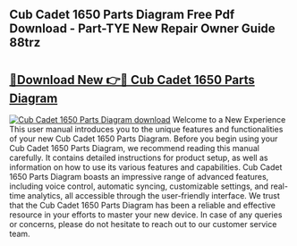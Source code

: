 ## Cub Cadet 1650 Parts Diagram Free Pdf Download - Part-TYE New Repair Owner Guide 88trz

# <h2><a href="http://dfmrco.blite.top/?on=Cub+Cadet+1650+Parts+Diagram">🔗Download New 👉🔴 Cub Cadet 1650 Parts Diagram</a></h2>

[![Cub Cadet 1650 Parts Diagram download](https://i.imgur.com/lujVjoI.png)](http://dfmrco.blite.top/?on=Cub+Cadet+1650+Parts+Diagram)
Welcome to a New Experience This user manual introduces you to the unique features and functionalities of your new Cub Cadet 1650 Parts Diagram. Before you begin using your Cub Cadet 1650 Parts Diagram, we recommend reading this manual carefully. It contains detailed instructions for product setup, as well as information on how to use its various features and capabilities. Cub Cadet 1650 Parts Diagram boasts an impressive range of advanced features, including voice control, automatic syncing, customizable settings, and real-time analytics, all accessible through the user-friendly interface. We trust that the Cub Cadet 1650 Parts Diagram has been a reliable and effective resource in your efforts to master your new device. In case of any queries or concerns, please do not hesitate to reach out to our customer service team.
